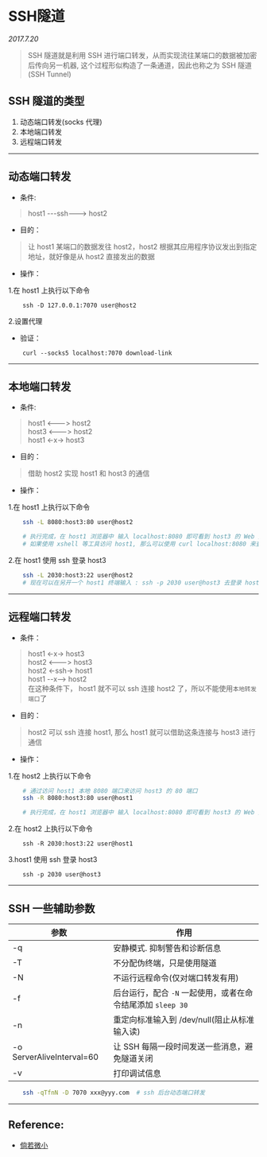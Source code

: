 # SSH隧道

*2017.7.20*


> SSH 隧道就是利用 SSH 进行端口转发，从而实现流往某端口的数据被加密后传向另一机器,
> 这个过程形似构造了一条通道，因此也称之为 SSH 隧道(SSH Tunnel)

## SSH 隧道的类型

1. 动态端口转发(socks 代理)
2. 本地端口转发
3. 远程端口转发

______

## 动态端口转发

- 条件:

> host1 ---ssh---> host2

- 目的：

> 让 host1 某端口的数据发往 host2，host2 根据其应用程序协议发出到指定地址，就好像是从 host2 直接发出的数据

- 操作：

1.在 host1 上执行以下命令

```
    ssh -D 127.0.0.1:7070 user@host2
```

2.设置代理  


- 验证：

```
    curl --socks5 localhost:7070 download-link
```
______

## 本地端口转发

- 条件:

> host1 <---> host2  
> host3 <---> host2  
> host1 <-x-> host3  

- 目的：

> 借助 host2 实现 host1 和 host3 的通信

- 操作：

1.在 host1 上执行以下命令

``` bash
    ssh -L 8080:host3:80 user@host2

    # 执行完成，在 host1 浏览器中 输入 localhost:8080 即可看到 host3 的 Web 页面 
    # 如果使用 xshell 等工具访问 host1, 那么可以使用 curl localhost:8080 来查看 Web 内容

```

2.在 host1 使用 ssh 登录 host3

``` bash
    ssh -L 2030:host3:22 user@host2
    # 现在可以在另开一个 host1 终端输入 : ssh -p 2030 user@host3 去登录 host3
```
______

## 远程端口转发

- 条件：

> host1 <-x-> host3  
> host2 <---> host3  
> host2 <-ssh-> host1  
> host1 --x--> host2  
> 在这种条件下， host1 就不可以 ssh 连接 host2 了，所以不能使用`本地转发端口`了

- 目的：

> host2 可以 ssh 连接 host1, 那么 host1 就可以借助这条连接与 host3 进行通信

- 操作：

1.在 host2 上执行以下命令

``` bash
    # 通过访问 host1 本地 8080 端口来访问 host3 的 80 端口
    ssh -R 8080:host3:80 user@host1

    # 执行完成，在 host1 浏览器中 输入 localhost:8080 即可看到 host3 的 Web 页面
```

2.在 host2 上执行以下命令

```
    ssh -R 2030:host3:22 user@host1
```

3.host1 使用 ssh 登录 host3

```
    ssh -p 2030 user@host3
```
______

## SSH 一些辅助参数

| 参数  | 作用  |
|---|---|
| -q  | 安静模式. 抑制警告和诊断信息  |
| -T  | 不分配伪终端，只是使用隧道  |
| -N  | 不运行远程命令(仅对端口转发有用)  |
| -f  | 后台运行，配合 `-N` 一起使用，或者在命令结尾添加 `sleep 30`  |
| -n  | 重定向标准输入到 /dev/null(阻止从标准输入读)  |
| -o ServerAliveInterval=60  | 让 SSH 每隔一段时间发送一些消息，避免隧道关闭  |
| -v  | 打印调试信息  |

``` bash
    ssh -qTfnN -D 7070 xxx@yyy.com	# ssh 后台动态端口转发
```

______


## Reference:
* [倘若微小](http://www.ifmicro.com/ssh-port-forwarding/)

